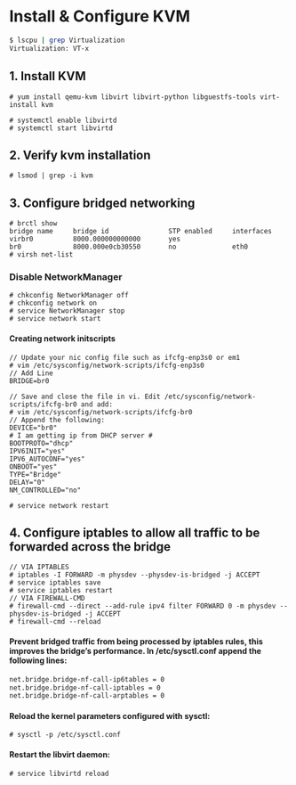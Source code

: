 # Install & Configure KVM
```bash
$ lscpu | grep Virtualization
Virtualization: VT-x
```
## 1. Install KVM
```
# yum install qemu-kvm libvirt libvirt-python libguestfs-tools virt-install kvm
```

```
# systemctl enable libvirtd  
# systemctl start libvirtd
```
## 2. Verify kvm installation
```
# lsmod | grep -i kvm
```
## 3. Configure bridged networking
```
# brctl show
bridge name     bridge id               STP enabled     interfaces
virbr0          8000.000000000000       yes
br0             8000.000e0cb30550       no              eth0
# virsh net-list
```
### Disable NetworkManager
```
# chkconfig NetworkManager off
# chkconfig network on
# service NetworkManager stop
# service network start
```
#### Creating network initscripts
```script
// Update your nic config file such as ifcfg-enp3s0 or em1
# vim /etc/sysconfig/network-scripts/ifcfg-enp3s0
// Add Line
BRIDGE=br0

// Save and close the file in vi. Edit /etc/sysconfig/network-scripts/ifcfg-br0 and add:
# vim /etc/sysconfig/network-scripts/ifcfg-br0
// Append the following:
DEVICE="br0"
# I am getting ip from DHCP server #
BOOTPROTO="dhcp"
IPV6INIT="yes"
IPV6_AUTOCONF="yes"
ONBOOT="yes"
TYPE="Bridge"
DELAY="0"
NM_CONTROLLED="no"

# service network restart
```
## 4. Configure iptables to allow all traffic to be forwarded across the bridge
```
// VIA IPTABLES
# iptables -I FORWARD -m physdev --physdev-is-bridged -j ACCEPT
# service iptables save
# service iptables restart
// VIA FIREWALL-CMD
# firewall-cmd --direct --add-rule ipv4 filter FORWARD 0 -m physdev --physdev-is-bridged -j ACCEPT
# firewall-cmd --reload
```

#### Prevent bridged traffic from being processed by iptables rules, this improves the bridge’s performance. In /etc/sysctl.conf append the following lines:
```bash
net.bridge.bridge-nf-call-ip6tables = 0
net.bridge.bridge-nf-call-iptables = 0
net.bridge.bridge-nf-call-arptables = 0
```
#### Reload the kernel parameters configured with sysctl:
```
# sysctl -p /etc/sysctl.conf
```
#### Restart the libvirt daemon:
```
# service libvirtd reload
```